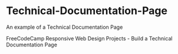 # Technical-Documentation-Page
An example of a Technical Documentation Page

FreeCodeCamp Responsive Web Design Projects - Build a Technical Documentation Page


